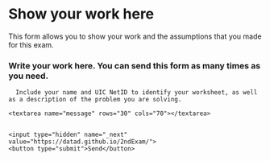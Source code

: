 # Show your work here



This form allows you to show your work and the assumptions that you made for this exam.

### Write your work here. You can send this form as many times as you need. 		
      Include your name and UIC NetID to identify your worksheet, as well as a description of the problem you are solving.
	
   <form		
    action="https://formsubmit.co/cs261.uicS20@gmail.com"		
    method="POST"		
  >		
 		
    		
    <textarea name="message" rows="30" cols="70"></textarea>	
    
    
    <input type="hidden" name="_next" value="https://datad.github.io/2ndExam/">		      
    <button type="submit">Send</button>		
  </form>
